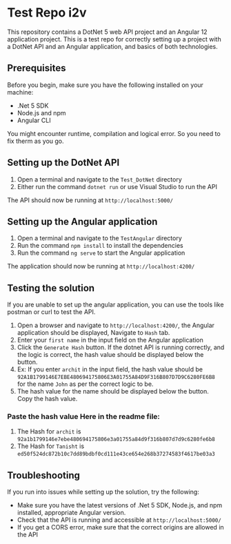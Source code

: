 # Test Repo i2v

This repository contains a DotNet 5 web API project and an Angular 12 application project. This is a test repo for correctly setting up a project with a DotNet API and an Angular application, and basics of both technologies.


## Prerequisites

Before you begin, make sure you have the following installed on your machine:

- .Net 5 SDK
- Node.js and npm
- Angular CLI

You might encounter runtime, compilation and logical error. So you need to fix therm as you go.

## Setting up the DotNet API

1. Open a terminal and navigate to the `Test_DotNet` directory
2. Either run the command `dotnet run` or use Visual Studio to run the API

The API should now be running at `http://localhost:5000/`

## Setting up the Angular application

1. Open a terminal and navigate to the `TestAngular` directory
2. Run the command `npm install` to install the dependencies
3. Run the command `ng serve` to start the Angular application

The application should now be running at `http://localhost:4200/`

## Testing the solution
If you are unable to set up the angular application, you can use the tools like postman or curl to test the API.

1. Open a browser and navigate to `http://localhost:4200/`, the Angular application should be displayed, Navigate to `Hash` tab.
2. Enter your `first name` in the input field on the Angular application
3. Click the `Generate Hash` button. If the dotnet API is running correctly, and the logic is correct, the hash value should be displayed below the button.
4. Ex: If you enter `archit` in the input field, the hash value should be `92A1B1799146E7EBE480694175806E3A01755A84D9F316B807D7D9C6280FE6B8` for the name `John` as per the correct logic to be.
5. The hash value for the name should be displayed below the button. Copy the hash value.

### Paste the hash value Here in the readme file: 
1. The Hash for `archit` is `92a1b1799146e7ebe480694175806e3a01755a84d9f316b807d7d9c6280fe6b8`
2. The Hash for `Tanisht` is `ed50f524dc872b10c7dd89bdbf0cd111e43ce654e268b37274583f4617be03a3`

## Troubleshooting

If you run into issues while setting up the solution, try the following:

- Make sure you have the latest versions of .Net 5 SDK, Node.js, and npm installed, appropriate Angular version.
- Check that the API is running and accessible at `http://localhost:5000/`
- If you get a CORS error, make sure that the correct origins are allowed in the API

